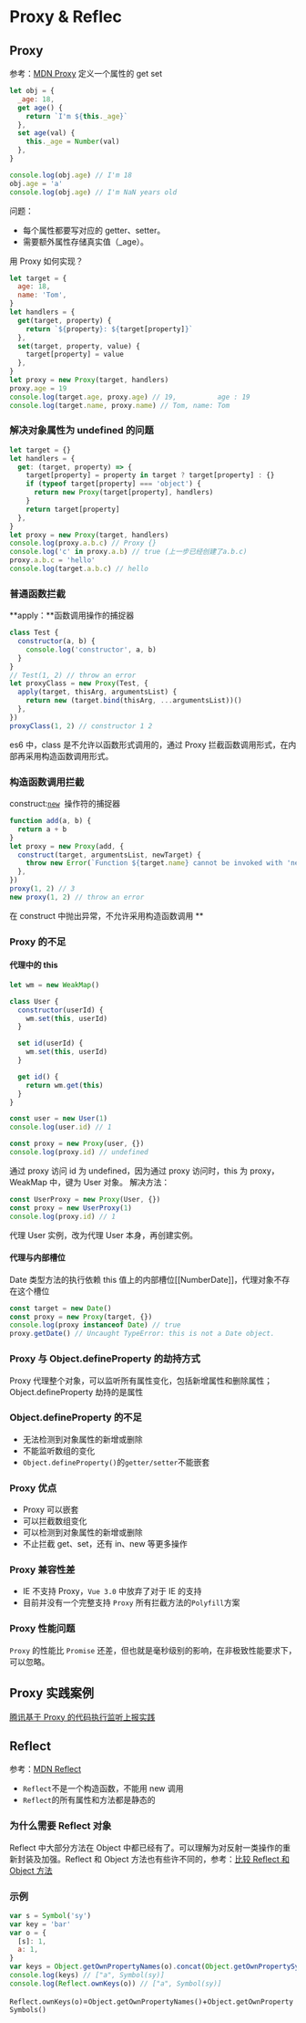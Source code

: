 # Proxy & Reflec

## Proxy

参考：[MDN Proxy](https://developer.mozilla.org/zh-CN/docs/Web/JavaScript/Reference/Global_Objects/Proxy)
定义一个属性的 get set

```javascript
let obj = {
  _age: 18,
  get age() {
    return `I'm ${this._age}`
  },
  set age(val) {
    this._age = Number(val)
  },
}

console.log(obj.age) // I'm 18
obj.age = 'a'
console.log(obj.age) // I'm NaN years old
```

问题：

- 每个属性都要写对应的 getter、setter。
- 需要额外属性存储真实值（\_age）。

用 Proxy 如何实现？

```javascript
let target = {
  age: 18,
  name: 'Tom',
}
let handlers = {
  get(target, property) {
    return `${property}: ${target[property]}`
  },
  set(target, property, value) {
    target[property] = value
  },
}
let proxy = new Proxy(target, handlers)
proxy.age = 19
console.log(target.age, proxy.age) // 19,          age : 19
console.log(target.name, proxy.name) // Tom, name: Tom
```

### **解决对象属性为 undefined 的问题**

```javascript
let target = {}
let handlers = {
  get: (target, property) => {
    target[property] = property in target ? target[property] : {}
    if (typeof target[property] === 'object') {
      return new Proxy(target[property], handlers)
    }
    return target[property]
  },
}
let proxy = new Proxy(target, handlers)
console.log(proxy.a.b.c) // Proxy {}
console.log('c' in proxy.a.b) // true (上一步已经创建了a.b.c)
proxy.a.b.c = 'hello'
console.log(target.a.b.c) // hello
```

### **普通函数拦截**

**apply：**函数调用操作的捕捉器

```javascript
class Test {
  constructor(a, b) {
    console.log('constructor', a, b)
  }
}
// Test(1, 2) // throw an error
let proxyClass = new Proxy(Test, {
  apply(target, thisArg, argumentsList) {
    return new (target.bind(thisArg, ...argumentsList))()
  },
})
proxyClass(1, 2) // constructor 1 2
```

es6 中，class 是不允许以函数形式调用的，通过 Proxy 拦截函数调用形式，在内部再采用构造函数调用形式。

### 构造函数调用拦截

construct:[`new`](https://developer.mozilla.org/zh-CN/docs/Web/JavaScript/Reference/Operators/new)  操作符的捕捉器

```javascript
function add(a, b) {
  return a + b
}
let proxy = new Proxy(add, {
  construct(target, argumentsList, newTarget) {
    throw new Error(`Function ${target.name} cannot be invoked with 'new'`)
  },
})
proxy(1, 2) // 3
new proxy(1, 2) // throw an error
```

在 construct 中抛出异常，不允许采用构造函数调用
\*\*

### Proxy 的不足

#### 代理中的 this

```javascript
let wm = new WeakMap()

class User {
  constructor(userId) {
    wm.set(this, userId)
  }

  set id(userId) {
    wm.set(this, userId)
  }

  get id() {
    return wm.get(this)
  }
}

const user = new User(1)
console.log(user.id) // 1

const proxy = new Proxy(user, {})
console.log(proxy.id) // undefined
```

通过 proxy 访问 id 为 undefined，因为通过 proxy 访问时，this 为 proxy，WeakMap 中，键为 User 对象。
解决方法：

```javascript
const UserProxy = new Proxy(User, {})
const proxy = new UserProxy(1)
console.log(proxy.id) // 1
```

代理 User 实例，改为代理 User 本身，再创建实例。

#### 代理与内部槽位

Date 类型方法的执行依赖 this 值上的内部槽位[[NumberDate]]，代理对象不存在这个槽位

```javascript
const target = new Date()
const proxy = new Proxy(target, {})
console.log(proxy instanceof Date) // true
proxy.getDate() // Uncaught TypeError: this is not a Date object.
```

### Proxy 与 Object.defineProperty 的劫持方式

Proxy 代理整个对象，可以监听所有属性变化，包括新增属性和删除属性；Object.defineProperty 劫持的是属性

### Object.defineProperty 的不足

- 无法检测到对象属性的新增或删除
- 不能监听数组的变化
- `Object.defineProperty()`的`getter/setter`不能嵌套

### Proxy 优点

- Proxy 可以嵌套
- 可以拦截数组变化
- 可以检测到对象属性的新增或删除
- 不止拦截 get、set，还有 in、new 等更多操作

### Proxy 兼容性差

- IE 不支持 Proxy，`Vue 3.0` 中放弃了对于 IE 的支持
- 目前并没有一个完整支持 `Proxy` 所有拦截方法的`Polyfill`方案

### Proxy 性能问题

`Proxy` 的性能比 `Promise` 还差，但也就是毫秒级别的影响，在非极致性能要求下，可以忽略。

## Proxy 实践案例

[腾讯基于 Proxy 的代码执行监听上报实践](https://www.infoq.cn/article/6eKiic82aQu3uqaYvvfV)

## Reflect

参考：[MDN Reflect](https://developer.mozilla.org/zh-CN/docs/Web/JavaScript/Reference/Global_Objects/Reflect)

- `Reflect`不是一个构造函数，不能用 new 调用
- `Reflect`的所有属性和方法都是静态的

### 为什么需要 Reflect 对象

Reflect 中大部分方法在 Object 中都已经有了。可以理解为对反射一类操作的重新封装及加强。Reflect 和 Object 方法也有些许不同的，参考：[比较 Reflect 和 Object 方法](https://developer.mozilla.org/zh-CN/docs/Web/JavaScript/Reference/Global_Objects/Reflect/%E6%AF%94%E8%BE%83_Reflect_%E5%92%8C_Object_%E6%96%B9%E6%B3%95)

### 示例

```javascript
var s = Symbol('sy')
var key = 'bar'
var o = {
  [s]: 1,
  a: 1,
}
var keys = Object.getOwnPropertyNames(o).concat(Object.getOwnPropertySymbols(o))
console.log(keys) // ["a", Symbol(sy)]
console.log(Reflect.ownKeys(o)) // ["a", Symbol(sy)]
```

`Reflect.ownKeys(o)`=`Object.getOwnPropertyNames()`+`Object.getOwnPropertySymbols()`
